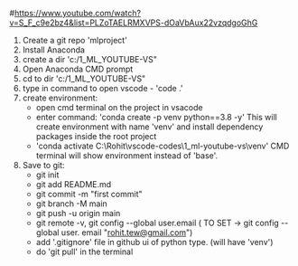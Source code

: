 
#https://www.youtube.com/watch?v=S_F_c9e2bz4&list=PLZoTAELRMXVPS-dOaVbAux22vzqdgoGhG

1. Create a git repo 'mlproject'
2. Install Anaconda
3. create a dir 'c:/1_ML_YOUTUBE-VS"
4. Open Anaconda CMD prompt
5. cd to dir 'c:/1_ML_YOUTUBE-VS"
6. type in command to open vscode - 'code .'
7. create environment:
   - open cmd terminal on the project in vsacode
   - enter command:  'conda create -p venv python==3.8 -y'
     This will create environment with name 'venv' and install dependency packages inside the root project
   - 'conda activate C:\Rohit\vscode-codes\1_ml-youtube-vs\venv'
     CMD terminal will show environment instead of 'base'.
8. Save to git:
   - git init
   - git add README.md
   - git commit -m "first commit"
   - git branch -M main
   - git push -u origin main
   - git remote -v, git config --global user.email ( TO SET -> git config --global user.  email "rohit.tew@gmail.com")
   - add '.gitignore' file in github ui of python type. (will have 'venv')
   - do 'git pull' in the terminal






